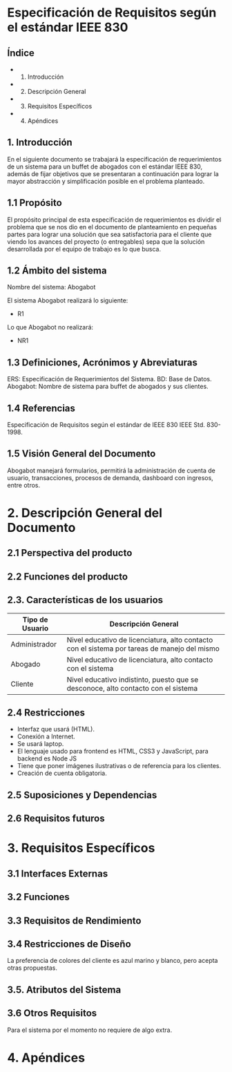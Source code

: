 # Especificación de Requisitos según el estándar IEEE 830

## Índice
- 1. Introducción
- 2. Descripción General
- 3. Requisitos Específicos
- 4. Apéndices 

## 1. Introducción

En el siguiente documento se trabajará la especificación de requerimientos de un sistema para un buffet de abogados con el estándar IEEE 830, además de fijar objetivos que se presentaran a continuación para lograr la mayor abstracción y simplificación posible en el problema planteado.

## 1.1 Propósito

El propósito principal de esta especificación de requerimientos es dividir el problema que se nos dio en el documento de planteamiento en pequeñas partes para lograr una solución que sea satisfactoria para el cliente que viendo los avances del proyecto (o entregables) sepa que la solución desarrollada por el equipo de trabajo es lo que busca.

## 1.2 Ámbito del sistema

Nombre del sistema: Abogabot

El sistema Abogabot realizará lo siguiente:

- R1

Lo que Abogabot no realizará:

- NR1

## 1.3 Definiciones, Acrónimos y Abreviaturas
ERS: Especificación de Requerimientos del Sistema.
BD: Base de Datos.
Abogabot: Nombre de sistema para buffet de abogados y sus clientes.

## 1.4 Referencias
Especificación de Requisitos según el estándar de IEEE 830 IEEE Std. 830-1998.

## 1.5 Visión General del Documento
Abogabot manejará formularios, permitirá la administración de cuenta de usuario, transacciones, procesos de demanda, dashboard con ingresos, entre otros.

# 2. Descripción General del Documento


## 2.1 Perspectiva del producto


## 2.2 Funciones del producto


## 2.3. Características de los usuarios

| Tipo de Usuario     | Descripción General    |
| --------- | ------------ | 
| Administrador  | Nivel educativo de licenciatura, alto contacto con el sistema por tareas de manejo del mismo    | 
| Abogado  | Nivel educativo de licenciatura, alto contacto con el sistema |
| Cliente  | Nivel educativo indistinto, puesto que se desconoce, alto contacto con el sistema | 

## 2.4 Restricciones

-	Interfaz que usará (HTML).
-	Conexión a Internet.
-	Se usará laptop.
-	El lenguaje usado para frontend es HTML, CSS3 y JavaScript, para backend es Node JS
-	Tiene que poner imágenes ilustrativas o de referencia para los clientes.
-   Creación de cuenta obligatoria.


## 2.5 Suposiciones y Dependencias


## 2.6 Requisitos futuros


# 3. Requisitos Específicos

## 3.1 Interfaces Externas


## 3.2 Funciones


## 3.3 Requisitos de Rendimiento


## 3.4 Restricciones de Diseño
La preferencia de colores del cliente es azul marino y blanco, pero acepta otras propuestas.

## 3.5. Atributos del Sistema


## 3.6 Otros Requisitos
Para el sistema por el momento no requiere de algo extra.

# 4. Apéndices 








